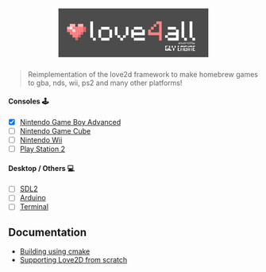 <h1 align="center">
<a href="#consoles-joystick"><img width="60%" src="https://raw.githubusercontent.com/gamelly/love-engine/refs/heads/docs/assets/banner3.png"></a>
</h1> 

> Reimplementation of the love2d framework to make homebrew games to gba, nds, wii, ps2 and many other platforms!

#### Consoles :joystick:

- [X] [Nintendo Game Boy Advanced](https://github.com/gamelly/core-native-gba)
- [ ] [Nintendo Game Cube](https://github.com/gamelly/core-native-wii)
- [ ] [Nintendo Wii](https://github.com/gamelly/core-native-wii)
- [ ] [Play Station 2](https://github.com/gamelly/core-native-ps2)

#### Desktop / Others :computer:

 - [ ] [SDL2](https://github.com/gamelly/core-native-sdl)
 - [ ] [Arduino](https://github.com/gamelly/core-native-arduino)
 - [ ] [Terminal](https://github.com/gamelly/core-native-ascii)

## Documentation

 - [Building using cmake](https://docs.gamely.com.br/group__native#cmake)
 - [Supporting Love2D from scratch](https://docs.gamely.com.br/group__manual)

